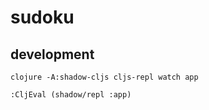 # sudoku

## development

    clojure -A:shadow-cljs cljs-repl watch app

    :CljEval (shadow/repl :app)
